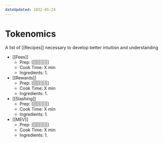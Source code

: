 ```yaml
---
dateUpdated: 2022-05-24
---
```


# Tokenomics
A list of [[Recipes]] necessary to develop better intuition and understanding

- [[Fees]]
	- Prep: [||||||||||]
	- Cook Time: X min
	- Ingredients:
		1. 
- [[Rewards]]
	- Prep: [||||||||||]
	- Cook Time: X min
	- Ingredients:
		1. 
- [[Slashing]]
	- Prep: [||||||||||]
	- Cook Time: X min
	- Ingredients:
		1. 
- [[MEV]]
	- Prep: [||||||||||]
	- Cook Time: X min
	- Ingredients:
		1. 

